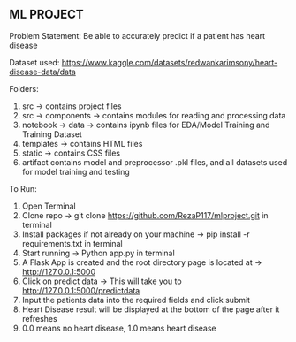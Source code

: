 ## ML PROJECT

Problem Statement: Be able to accurately predict if a patient has heart disease 

Dataset used: https://www.kaggle.com/datasets/redwankarimsony/heart-disease-data/data

Folders:
1. src -> contains project files
2. src -> components -> contains modules for reading and processing data
3. notebook -> data -> contains ipynb files for EDA/Model Training and Training Dataset 
4. templates -> contains HTML files 
5. static -> contains CSS files
6. artifact contains model and preprocessor .pkl files, and all datasets used for model training and testing  

To Run: 
1. Open Terminal 
2. Clone repo -> git clone https://github.com/RezaP117/mlproject.git in terminal 
3. Install packages if not already on your machine -> pip install -r requirements.txt in terminal 
4. Start running -> Python app.py in terminal 
5. A Flask App is created and the root directory page is located at -> http://127.0.0.1:5000
6. Click on predict data -> This will take you to http://127.0.0.1:5000/predictdata
7. Input the patients data into the required fields and click submit
8. Heart Disease result will be displayed at the bottom of the page after it refreshes
9. 0.0 means no heart disease, 1.0 means heart disease 

